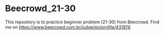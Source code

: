 # Beecrowd_21-30
This repository is to practice beginner problem (21-30) from Beecrowd. Find me on https://www.beecrowd.com.br/judge/en/profile/431976
